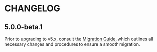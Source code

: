 # CHANGELOG

## 5.0.0-beta.1

Prior to upgrading to v5.x, consult the [Migration Guide](./MIGRATION.md), which outlines all necessary changes and procedures to ensure a smooth migration.
